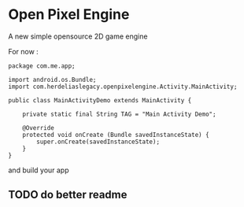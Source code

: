 # Open Pixel Engine

A new simple opensource 2D game engine

For now :

    package com.me.app;

    import android.os.Bundle;
    import com.herdeliaslegacy.openpixelengine.Activity.MainActivity;

    public class MainActivityDemo extends MainActivity {

        private static final String TAG = "Main Activity Demo";

        @Override
        protected void onCreate (Bundle savedInstanceState) {
            super.onCreate(savedInstanceState);
        }
    }

and build your app















## TODO do better readme